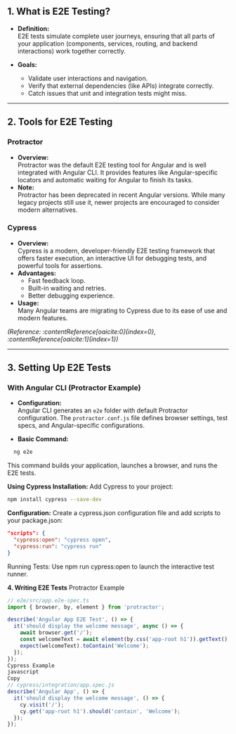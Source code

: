## 1. What is E2E Testing?

- **Definition:**  
  E2E tests simulate complete user journeys, ensuring that all parts of your application (components, services, routing, and backend interactions) work together correctly.
  
- **Goals:**  
  - Validate user interactions and navigation.
  - Verify that external dependencies (like APIs) integrate correctly.
  - Catch issues that unit and integration tests might miss.

---

## 2. Tools for E2E Testing

### Protractor
- **Overview:**  
  Protractor was the default E2E testing tool for Angular and is well integrated with Angular CLI. It provides features like Angular-specific locators and automatic waiting for Angular to finish its tasks.
- **Note:**  
  Protractor has been deprecated in recent Angular versions. While many legacy projects still use it, newer projects are encouraged to consider modern alternatives.

### Cypress
- **Overview:**  
  Cypress is a modern, developer-friendly E2E testing framework that offers faster execution, an interactive UI for debugging tests, and powerful tools for assertions.
- **Advantages:**  
  - Fast feedback loop.
  - Built-in waiting and retries.
  - Better debugging experience.
- **Usage:**  
  Many Angular teams are migrating to Cypress due to its ease of use and modern features.

*(Reference: :contentReference[oaicite:0]{index=0}, :contentReference[oaicite:1]{index=1})*

---

## 3. Setting Up E2E Tests

### With Angular CLI (Protractor Example)
- **Configuration:**  
  Angular CLI generates an `e2e` folder with default Protractor configuration. The `protractor.conf.js` file defines browser settings, test specs, and Angular-specific configurations.
  
- **Basic Command:**  
```bash
  ng e2e
```

This command builds your application, launches a browser, and runs the E2E tests.

**Using Cypress
Installation:**
Add Cypress to your project:

```bash
npm install cypress --save-dev 
```
**Configuration:**
Create a cypress.json configuration file and add scripts to your package.json:

```json
"scripts": {
  "cypress:open": "cypress open",
  "cypress:run": "cypress run"
} 
```
Running Tests:
Use npm run cypress:open to launch the interactive test runner.

**4. Writing E2E Tests**
Protractor Example
```typescript
// e2e/src/app.e2e-spec.ts
import { browser, by, element } from 'protractor';

describe('Angular App E2E Test', () => {
  it('should display the welcome message', async () => {
    await browser.get('/');
    const welcomeText = await element(by.css('app-root h1')).getText();
    expect(welcomeText).toContain('Welcome');
  });
});
Cypress Example
javascript
Copy
// cypress/integration/app.spec.js
describe('Angular App', () => {
  it('should display the welcome message', () => {
    cy.visit('/');
    cy.get('app-root h1').should('contain', 'Welcome');
  });
}); 
```